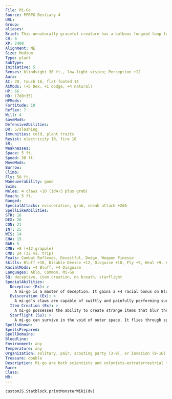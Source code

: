 ```yaml
---
File: Mi-Go
Source: PFRPG Bestiary 4
URL: 
Group: 
aliases: 
Brief: This unnaturally graceful creature has a bulbous fungoid lump for a head, spiny insectoid wings, and a tangle of spiky, clawed legs.
CR: 6
XP: 2400
Alignment: NE
Size: Medium
Type: plant
SubType: 
Initiative: 5
Senses: blindsight 30 ft., low-light vision; Perception +12
Aura: 
AC: 20, touch 16, flat-footed 14
ACMods: (+5 Dex, +1 dodge, +4 natural)
HP: 66
HD: (7d8+35)
HPMods: 
Fortitude: 10
Reflex: 7
Will: 4
SaveMods: 
DefensiveAbilities: 
DR: 5/slashing
Immunities: cold, plant traits
Resist: electricity 10, fire 10
SR: 
Weaknesses: 
Space: 5 ft.
Speed: 30 ft.
MoveMods: 
Burrow: 
Climb: 
Fly: 50 ft.
Maneuverability: good
Swim: 
Melee: 4 claws +10 (1d4+3 plus grab)
Reach: 5 ft.
Ranged: 
SpecialAttacks: evisceration, grab, sneak attack +2d6
SpellLikeAbilities: 
STR: 16
DEX: 20
CON: 21
INT: 25
WIS: 14
CHA: 15
BAB: 5
CMB: +8 (+12 grapple)
CMD: 24 (32 vs. trip)
Feats: Combat Reflexes, Deceitful, Dodge, Weapon Finesse
Skills: Bluff +18, Disable Device +12, Disguise +18, Fly +9, Heal +9, Knowledge (arcana, geography) +14, Perception +12, Spellcraft +14, Stealth +15
RacialMods: +4 Bluff, +4 Disguise
Languages: Aklo, Common, Mi-Go
SQ: deceptive, item creation, no breath, starflight
SpecialAbilities:
  Deceptive (Ex): >
    A mi-go is a master of deception. It gains a +4 racial bonus on Bluff and Disguise checks. Bluff and Disguise are always class skills for a mi-go.
  Evisceration (Ex): >
    A mi-go's claws are capable of swiftly and painfully performing surgical operations upon helpless creatures or those it has grappled. When a mi-go makes a successful grapple check, in addition to any other effects caused by a successful grapple, it deals sneak attack damage to the victim. A creature that takes this damage must succeed at a DC 18 Fortitude save or take 1d4 points of ability damage from the invasive surgery (the type of ability damage dealt is chosen by the mi-go at the time the evisceration occurs). The save DC is Dexterity-based.
  Item Creation (Ex): >
    A mi-go possesses the ability to create strange items that blur the line between magic and technology, given time and resources. This ability allows a mi-go to ignore all of the Item Creation feat requirements and spellcasting requirements for creating a magic item; the resulting item is always mi-go technology. A mi-go can use the Heal skill to craft mi-go technology. When a mi-go uses this ability to craft an item, it must use a larger amount of strange ingredients and expendable resources-this effectively doubles the gp cost to create the item.
  Starflight (Su): >
    A mi-go can survive in the void of outer space. It flies through space at incredible speeds. Although exact travel times vary, a trip within a single solar system normally takes 3d20 months, while a trip beyond normally takes 3d20 years (or more, at the GM's discretion)-provided the mi-go knows the way to its destination.
SpellsKnown: 
SpellsPrepared: 
SpellDomains: 
Bloodline: 
Environment: any
Temperature: any
Organization: solitary, pair, scouting party (3-9), or invasion (9-16)
Treasure: double
Description: Mi-go are both scientists and colonists-extraterrestrial travelers from deep space who view the universe as a canvas to be mastered and controlled. Their numbers on any particular planet can vary, but taken on a galactic scale, are mind-numbing in scope. Although a mi-go's shape might suggest it is an arthropod, the creature is in fact a highly evolved form of extraterrestrial fungus. Mi-go communicate via a combination of clicking pincers and subtle shifts in the coloration of their bulbous heads. A typical mi-go is roughly the size of a human, but weighs only 90 pounds.
Race: 
Class: 
MR: 
---
```

```dataviewjs
customJS.Statblock.printMonsterWiki(dv)
```
